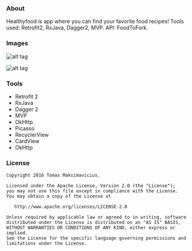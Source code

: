 ### About
Healthyfood is app where you can find your favorite food recipes! Tools used: Retrofit2, RxJava, Dagger2, MVP. API: FoodToFork.

### Images

![alt tag](https://firebasestorage.googleapis.com/v0/b/basketball-training-app.appspot.com/o/Healthyfood%2F14958295_1334115936601564_919019019_n.jpg?alt=media&token=0cdd125d-449e-45e4-a40e-170461fe0e6b)

![alt tag](https://firebasestorage.googleapis.com/v0/b/basketball-training-app.appspot.com/o/Healthyfood%2F14962446_1334115976601560_1703655019_n.jpg?alt=media&token=fcaf1c4a-66ec-4d0e-a28f-3ab7f8e12fac)

### Tools

* Retrofit 2
* RxJava
* Dagger 2
* MVP
* OkHttp
* Picasso
* RecyclerView
* CardView
* OkHttp

### License

```
Copyright 2016 Tomas Maksimavicius.

Licensed under the Apache License, Version 2.0 (the "License");
you may not use this file except in compliance with the License.
You may obtain a copy of the License at

   http://www.apache.org/licenses/LICENSE-2.0

Unless required by applicable law or agreed to in writing, software
distributed under the License is distributed on an "AS IS" BASIS,
WITHOUT WARRANTIES OR CONDITIONS OF ANY KIND, either express or implied.
See the License for the specific language governing permissions and
limitations under the License.
```




